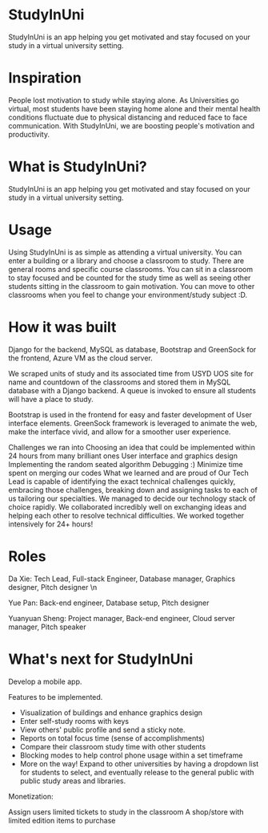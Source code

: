 # StudyInUni
StudyInUni is an app helping you get motivated and stay focused on your study in a virtual university setting.

# Inspiration
People lost motivation to study while staying alone. As Universities go virtual, most students have been staying home alone and their mental health conditions fluctuate due to physical distancing and reduced face to face communication. With StudyInUni, we are boosting people's motivation and productivity.

# What is StudyInUni?
StudyInUni is an app helping you get motivated and stay focused on your study in a virtual university setting.

# Usage
Using StudyInUni is as simple as attending a virtual university. You can enter a building or a library and choose a classroom to study. There are general rooms and specific course classrooms. You can sit in a classroom to stay focused and be counted for the study time as well as seeing other students sitting in the classroom to gain motivation. You can move to other classrooms when you feel to change your environment/study subject :D.

# How it was built
Django for the backend, MySQL as database, Bootstrap and GreenSock for the frontend, Azure VM as the cloud server.

We scraped units of study and its associated time from USYD UOS site for name and countdown of the classrooms and stored them in MySQL database with a Django backend. A queue is invoked to ensure all students will have a place to study.

Bootstrap is used in the frontend for easy and faster development of User interface elements. GreenSock framework is leveraged to animate the web, make the interface vivid, and allow for a smoother user experience.

Challenges we ran into
Choosing an idea that could be implemented within 24 hours from many brilliant ones
User interface and graphics design
Implementing the random seated algorithm
Debugging :)
Minimize time spent on merging our codes
What we learned and are proud of
Our Tech Lead is capable of identifying the exact technical challenges quickly, embracing those challenges, breaking down and assigning tasks to each of us tailoring our specialties.
We managed to decide our technology stack of choice rapidly.
We collaborated incredibly well on exchanging ideas and helping each other to resolve technical difficulties.
We worked together intensively for 24+ hours!

# Roles
Da Xie: Tech Lead, Full-stack Engineer, Database manager, Graphics designer, Pitch designer \n

Yue Pan: Back-end engineer, Database setup, Pitch designer

Yuanyuan Sheng: Project manager, Back-end engineer, Cloud server manager, Pitch speaker


# What's next for StudyInUni
Develop a mobile app.

Features to be implemented.

- Visualization of buildings and enhance graphics design
- Enter self-study rooms with keys
- View others' public profile and send a sticky note.
- Reports on total focus time (sense of accomplishments)
- Compare their classroom study time with other students
- Blocking modes to help control phone usage within a set timeframe
- More on the way!
Expand to other universities by having a dropdown list for students to select, and eventually release to the general public with public study areas and libraries.

Monetization:

Assign users limited tickets to study in the classroom
A shop/store with limited edition items to purchase
